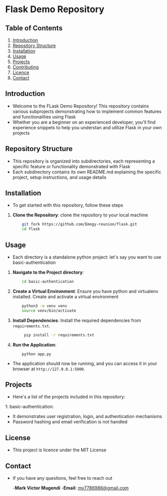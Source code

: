 # Flask Demo Repository

## Table of Contents

1. [Introduction](#introduction)
2. [Repository Structure](#repository-structure)
3. [Installation](#installation)
4. [Usage](#usage)
5. [Projects](#projects)
6. [Contributing](#contributing)
7. [Licence](#licence)
8. [Contact](#contact)

## Introduction
* Welcome to the FLask Demo Repository! This repository contains various subprojects demonstrating how to implement common features and functionalities using Flask
* Whether you are a beginner on an experienced developer, you'll find experience snippets to help you understan and utilize Flask in your own projects

## Repository Structure
* This repository is organized into subdirectories, each representing a specific feature or functionality demonstrated with Flask
* Each subdirectory contains its own README.md explaining the specific project, setup instructions, and usage details

## Installation
* To get started with this repository, follow these steps

1. **Clone the Repository**: clone the repository to your local machine
    ```sh
        git fork https://github.com/Emogy-reunion/flask.git
        cd flask
    ```
## Usage
* Each directory is a standalone python project: let's say you want to use basic-authentication

1. **Navigate to the Project directory**:
    ```sh
        cd basic-authentication
    ```
2. **Create a Virtual Environment**: Ensure you have python and virtualenv installed. Create and activate a virtual environment
    ```sh
        python3 -m venv venv
        source venv/bin/activate
    ```

3. **Install Dependencies**: Install the required dependencies from `requirements.txt`.
    ```sh
         pip install -r requirements.txt
    ```

4. **Run the Application**:
    ```
        python app.py
    ```
* The application should now be running, and you can access it in your browser at `http://127.0.0.1:5000`.

## Projects
* Here's a list of the projects included in this repository:

1: basic-authentication: 
* It demonstrates user registration, login, and authentication mechanisms
* Password hashing and email verification is not handled

## License
* This project is licence under the MIT License

## Contact
* If you have any questions, feel free to reach out

   -**Mark Victor Mugendi**
   -**Email:** mv7786986@gmail.com

